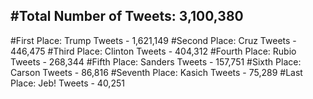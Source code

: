 #Total Number of Tweets: 3,100,380 
---
#First Place: Trump Tweets - 1,621,149
#Second Place: Cruz Tweets - 446,475
#Third Place: Clinton Tweets - 404,312
#Fourth Place: Rubio Tweets - 268,344
#Fifth Place: Sanders Tweets - 157,751
#Sixth Place: Carson Tweets - 86,816
#Seventh Place: Kasich Tweets - 75,289
#Last Place: Jeb! Tweets - 40,251
